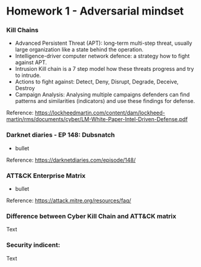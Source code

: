 # Homework 1 - Adversarial mindset
### Kill Chains
* Advanced Persistent Threat (APT): long-term multi-step threat, usually large organization like a state behind the operation.
* Intelligence-driver computer network defence: a strategy how to fight against APT.
* Intrusion Kill chain is a 7 step model how these threats progress and try to intrude.
* Actions to fight against: Detect, Deny, Disrupt, Degrade, Deceive, Destroy
* Campaign Analysis: Analysing multiple campaigns defenders can find patterns and similarities (indicators) and use these findings for defense.


Reference: https://lockheedmartin.com/content/dam/lockheed-martin/rms/documents/cyber/LM-White-Paper-Intel-Driven-Defense.pdf

### Darknet diaries - EP 148: Dubsnatch
* bullet

Reference: https://darknetdiaries.com/episode/148/

### ATT&CK Enterprise Matrix
* bullet
  
Reference: https://attack.mitre.org/resources/faq/

### Difference between Cyber Kill Chain and ATT&CK matrix
<p>Text</p>

### Security indicent: 
<p>Text</p>
